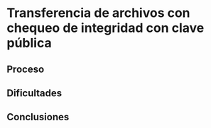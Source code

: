 Transferencia de archivos con chequeo de integridad con clave pública
=====================================================================

Proceso
-------

Dificultades
------------

Conclusiones
------------
